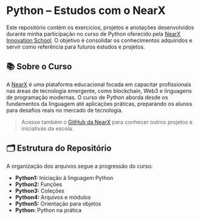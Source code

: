 # Python – Estudos com o NearX
 
Este repositório contém os exercícios, projetos e anotações desenvolvidos durante minha participação no curso de Python oferecido pela [NearX Innovation School](https://nearx.com.br/custom-plans?gad_source=1&gbraid=0AAAAA9Tg9cmgMhj8EmrFCG7eEOwVRgyiT&gclid=Cj0KCQjw5azABhD1ARIsAA0WFUGJrn6qLb1G98AsNbQheEz7LHXgdnRkqdeIVlmFTTCBbaS8cZsDVUgaAuJuEALw_wcB). O objetivo é consolidar os conhecimentos adquiridos e servir como referência para futuros estudos e projetos.
 
## 📚 Sobre o Curso
 
A [NearX](https://nearx.com.br/custom-plans?gad_source=1&gbraid=0AAAAA9Tg9cmgMhj8EmrFCG7eEOwVRgyiT&gclid=Cj0KCQjw5azABhD1ARIsAA0WFUGJrn6qLb1G98AsNbQheEz7LHXgdnRkqdeIVlmFTTCBbaS8cZsDVUgaAuJuEALw_wcB) é uma plataforma educacional focada em capacitar profissionais nas áreas de tecnologia emergente, como blockchain, Web3 e linguagens de programação modernas. O curso de Python aborda desde os fundamentos da linguagem até aplicações práticas, preparando os alunos para desafios reais no mercado de tecnologia.
 
> Acesse também o [GitHub da NearX](https://github.com/nrxschool) para conhecer outros projetos e iniciativas da escola.
 
## 🗂️ Estrutura do Repositório
 
A organização dos arquivos segue a progressão do curso:
 
- **Python1:** Iniciação à linguagem Python  
- **Python2:** Funções  
- **Python3:** Coleções  
- **Python4:** Arquivos e módulos  
- **Python5:** Orientação para objetos  
- **Python:** Python na prática

